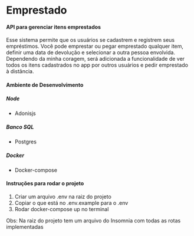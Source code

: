 # Emprestado
#### API para gerenciar itens emprestados

Esse sistema permite que os usuários se cadastrem e registrem seus empréstimos. Você pode emprestar ou pegar emprestado qualquer item, definir uma data de devolução e selecionar a outra pessoa envolvida.
Dependendo da minha coragem, será adicionada a funcionalidade de ver todos os itens cadastrados no app por outros usuários e pedir emprestado à distância.

#### Ambiente de Desenvolvimento

##### Node
- Adonisjs

##### Banco SQL
- Postgres

##### Docker
- Docker-compose

#### Instruções para rodar o projeto

1. Criar um arquivo .env na raiz do projeto
2. Copiar o que está no .env.example para o .env
3. Rodar docker-compose up no terminal

Obs: Na raiz do projeto tem um arquivo do Insomnia com todas as rotas implementadas
